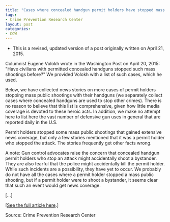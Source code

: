 ```yaml
---
title: "Cases where concealed handgun permit holders have stopped mass public shootings and other mass attacks"
tags:
- Crime Prevention Research Center
layout: post
categories:
- CCW
---
```


- This is a revised, updated version of a post originally written on April 21, 2015.

Columnist Eugene Volokh wrote in the Washington Post on April 20, 2015: "Have civilians with permitted concealed handguns stopped such mass shootings before?" We provided Volokh with a list of such cases, which he used.

Below, we have collected news stories on more cases of permit holders stopping mass public shootings with their handguns (we separately collect cases where concealed handguns are used to stop other crimes). There is no reason to believe that this list is comprehensive, given how little media coverage is devoted to these heroic acts. In addition, we make no attempt here to list here the vast number of defensive gun uses in general that are reported daily in the U.S.

Permit holders stopped some mass public shootings that gained extensive news coverage, but only a few stories mentioned that it was a permit holder who stopped the attack. The stories frequently get other facts wrong.

A note: Gun control advocates raise the concern that concealed handgun permit holders who stop an attack might accidentally shoot a bystander. They are also fearful that the police might accidentally kill the permit holder. While such incidents are a possibility, they have yet to occur. We probably do not have all the cases where a permit holder stopped a mass public shooting, but if a permit holder were to shoot a bystander, it seems clear that such an event would get news coverage.

\[...\]

\[[See the full article here](https://crimeresearch.org/2019/05/uber-driver-in-chicago-stops-mass-public-shooting/).\]

Source: Crime Prevention Research Center
